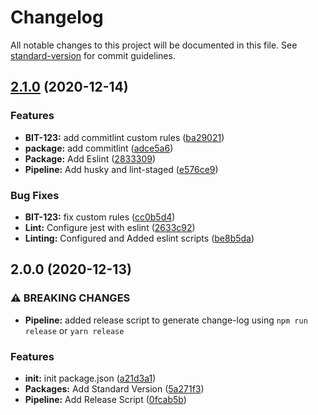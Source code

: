 # Changelog

All notable changes to this project will be documented in this file. See [standard-version](https://github.com/conventional-changelog/standard-version) for commit guidelines.

## [2.1.0](https://github.com/mamr-moussa/commitlint-boilerplate/compare/v2.0.0...v2.1.0) (2020-12-14)


### Features

* **BIT-123:** add commitlint  custom rules ([ba29021](https://github.com/mamr-moussa/commitlint-boilerplate/commit/ba29021d6bf98580f96548385260d6ad3e1dfb12))
* **package:** add commitlint ([adce5a6](https://github.com/mamr-moussa/commitlint-boilerplate/commit/adce5a61cf5321cf4d4007a6a7edd92d9d490ead))
* **Package:** Add Eslint ([2833309](https://github.com/mamr-moussa/commitlint-boilerplate/commit/28333090feb614ffa1fee4f3285f27d3877af722))
* **Pipeline:** Add husky and lint-staged ([e576ce9](https://github.com/mamr-moussa/commitlint-boilerplate/commit/e576ce935218e4135de7019877b649a285d4349b))


### Bug Fixes

* **BIT-123:** fix custom rules ([cc0b5d4](https://github.com/mamr-moussa/commitlint-boilerplate/commit/cc0b5d4707851f1bdd22b9771d1eeaed35cae23f))
* **Lint:** Configure jest with eslint ([2633c92](https://github.com/mamr-moussa/commitlint-boilerplate/commit/2633c92e4ab7be74c92c5447d3c8734e4fe591ae))
* **Linting:** Configured and Added eslint scripts ([be8b5da](https://github.com/mamr-moussa/commitlint-boilerplate/commit/be8b5da5e3bce0202ef768e5915cf3071f5e7abf))

## 2.0.0 (2020-12-13)


### ⚠ BREAKING CHANGES

* **Pipeline:** added release script to generate change-log using `npm run release` or `yarn release`

### Features

* **init:** init package.json ([a21d3a1](https://github.com/mamr-moussa/commitlint-boilerplate/commit/a21d3a1262a94877bf17bf372f089c633fb690ba))
* **Packages:** Add Standard Version ([5a271f3](https://github.com/mamr-moussa/commitlint-boilerplate/commit/5a271f3ddffcf2c64675dc992924a4fadffc1a81))
* **Pipeline:** Add Release Script  ([0fcab5b](https://github.com/mamr-moussa/commitlint-boilerplate/commit/0fcab5bbdc19fdc9cf335a0fa206bd48ae917733))
